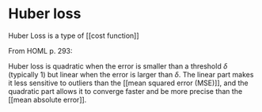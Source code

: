 # Huber loss

Huber Loss is a type of [[cost function]]

From HOML p. 293:

Huber loss is quadratic when the error is smaller than a threshold $\delta$ (typically 1) but linear when the error is larger than $\delta$. The linear part makes it less sensitive to outliers than the [[mean squared error (MSE)]], and the quadratic part allows it to converge faster and be more precise than the [[mean absolute error]].